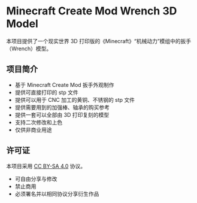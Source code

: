 # Minecraft Create Mod Wrench 3D Model

本项目提供了一个现实世界 3D 打印版的《Minecraft》“机械动力”模组中的扳手（Wrench）模型。

## 项目简介
- 基于 Minecraft Create Mod 扳手外观制作
- 提供可直接打印的 stp 文件
- 提供可以用于 CNC 加工的黄铜、不锈钢的 stp 文件
- 提供需要用到的加强棒、轴承的购买参考
- 提供一套可以全部由 3D 打印复刻的模型
- 支持二次修改和上色
- 仅供非商业用途

## 许可证
本项目采用 [CC BY-SA 4.0](https://creativecommons.org/licenses/by-sa/4.0/deed.zh) 协议。  
- 可自由分享与修改  
- 禁止商用  
- 必须署名并以相同协议分享衍生作品
